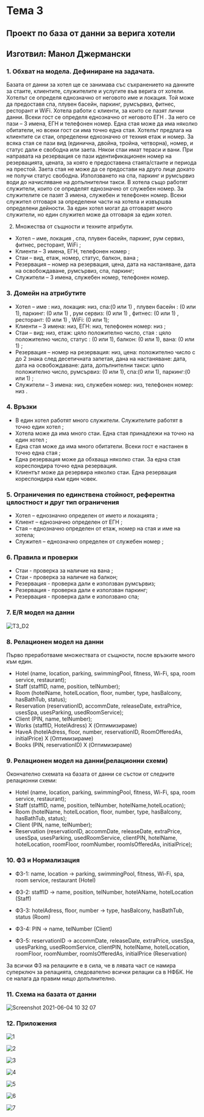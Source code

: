 # Тема 3
## Проект по база от данни за верига хотели
## Изготвил: Манол Джермански

### 1. Обхват на модела. Дефиниране на задачата.

Базата от данни за хотел ще се занимава със съхранението на данните за стаите, клиентите, служителите и услугите във верига от хотели.  Хотелът се определя еднозначно от неговото име и локация. Той може да предоставя спа, плувен басейн, паркинг, румсървиз, фитнес, ресторант и WiFi.
Хотела работи с клиенти, за които се пазят лични данни. Всеки гост се определя еднозначно от неговото ЕГН . За него се пази – 3 имена, ЕГН и телефонен номер. Една стая може да има няколко обитатели, но всеки гост си има точно една стая.
Хотелът предлага на клиентите си стаи, определени еднозначно от техния етаж и номер. За всяка стая се пази вид (единична, двойна, тройна, четворна), номер, и статус дали е свободна или заета. Някои стаи имат тераси и вани.
При направата на резервация се пази идентификационен номер на резервацията, цената, за която е предоставена стаята/стаите и периода на престой. Заета стая не може да се предостави на друго лице докато не получи статус свободна. Използването на спа, паркинг и румсървиз води до начисляване на допълнителни такси.
В хотела също работят служители, които се определят еднозначно от служебен номер. За служителите се пазят 3 имена, служебен и телефонен номер. Всеки служител отговаря за определени части на хотела и извършва определени дейности. За един хотел могат да отговарят много служители, но един служител може да отговаря за един хотел.

2. Множества от същности и техните атрибути.

-	Хотел – име, локация , спа, плувен басейн, паркинг, рум сервиз, фитнес, ресторант, WiFi ;
-	Клиенти – 3 имена, ЕГН, телефонен номер ;
-	Стаи – вид, етаж, номер, статус, балкон, вана  ;
-	Резервация – номер на резервация, цена, дата на настаняване, дата на освобождаване, румсървиз, спа, паркинг;
-	Служители – 3 имена, служебен номер, телефонен номер.

### 3.	Домейн на атрибутите

-	Хотел – име : низ, локация: низ, спа:(0 или 1) , плувен басейн : (0 или 1), паркинг: (0 или 1) , рум сервиз: (0 или 1) , фитнес: (0 или 1) , ресторант: (0 или 1) , WiFi: (0 или 1);
-	Клиенти – 3 имена: низ, ЕГН: низ, телефонен номер: низ ;
-	Стаи – вид: низ, етаж: цяло положително число, стая : цяло положително число, статус : (0 или 1), балкон: (0 или 1), вана:             (0 или 1) ;
-	Резервация – номер на резервация: низ, цена: положително число с до 2 знака след десетичната запетая, дана на настаняване: дата, дата на освобождаване: дата, допълнителни такси: цяло положително число, румсървиз: (0 или 1), спа:(0 или 1), паркинг:(0 или 1) ;
-	Служители – 3 имена: низ, служебен номер: низ, телефонен номер: низ .

### 4.	Връзки

-	В един хотел работят много служители. Служителите работят в точно един хотел ;
-	Хотела може да има много стаи. Една стая принадлежи на точно на един хотел ;
-	Една стая може да има много обитатели. Всеки гост е настанен в точно една стая ;
-	Една резервация може да обхваща няколко стаи. За една стая кореспондира точно една резервация.
-	Клиентът може да резервира няколко стаи. Една резервация кореспондира към един човек.

### 5.	Ограничения по единствена стойност, референтна цялостност и друг тип ограничения

-	Хотел – еднозначно определен от името и локацията ;
-	Клиент – еднозначно определен от ЕГН ;
-	Стая – еднозначно определен от етаж, номер на стая и име на хотела;
-	Служител – еднозначно определен от служебен номер ;

### 6.	Правила и проверки

-	Стаи - проверка за наличие на вана ;
-	Стаи - проверка за наличие на балкон;
-	Резервация - проверка дали е използван румсървиз;
-	Резервация - проверка дали е използван паркинг;
-	Резервация - проверка дали е използвано спа;

### 7.	E/R модел на данни

![T3_D2](https://user-images.githubusercontent.com/64347529/121638860-5847c080-ca94-11eb-9c2d-375a14333dc3.png)

### 8.	Релационен модел на данни

Първо преработваме множествата от същности, после връзките много към един.
- Hotel (name, location, parking, swimmingPool, fitness, Wi-Fi, spa, room service, restaurant);
- Staff (staffID, name, position, telNumber);
- Room (hotelName, hotelLocation, floor, number, type, hasBalcony, hasBathTub, status);
- Reservation (reservationID, accommDate, releaseDate, extraPrice, usesSpa, usesParking, usedRoomService);
- Client (PIN, name, telNumber);
- Works (staffID, HotelAdress) X (Оптимизираме)
- HaveA (hotelAdress, floor, number, reservationID, RoomOfferedAs, initialPrice) X (Оптимизираме)
- Books (PIN, reservationID) X (Оптимизираме)

### 9.	Релационен модел на данни(релационни схеми)

Окончателно схемата на базата от данни се състои от следните релационни схеми:
-	Hotel (name, location, parking, swimmingPool, fitness, Wi-Fi, spa, room service, restaurant);
-	Staff (staffID, name, position, telNumber, hotelName,hotelLocation);
-	Room (hotelName, hotelLocation, floor, number, type, hasBalcony, hasBathTub, status);
-	Client (PIN, name, telNumber);
-	Reservation (reservationID, accommDate, releaseDate, extraPrice, usesSpa, usesParking, usedRoomService, clientPIN, hotelName, hotelLocation, roomFloor, roomNumber, roomIsOfferedAs, initialPrice); 

### 10.	ФЗ и Нормализация

-	ФЗ-1: name, location -> parking, swimmingPool, fitness, Wi-Fi, spa, room service, restaurant (Hotel)

-	ФЗ-2: staffID -> name, position, telNumber, hotelAName, hotelLocation (Staff)
-	ФЗ-3: hotelAdress, floor, number -> type, hasBalcony, hasBathTub, status (Room)
-	ФЗ-4: PIN -> name, telNumber (Client)
-	ФЗ-5: reservationID -> accommDate, releaseDate, extraPrice, usesSpa, usesParking, usedRoomService, clientPIN, hotelName, hotelLocation, roomFloor, roomNumber, roomIsOfferedAs, initialPrice (Reservation)

За всички ФЗ на релациите е в сила, че в лявата част се намира суперключ за релацията, следователно всички релации са в НФБК. Не се налага да правим нищо допълнително.

### 11.	Схема на базата от данни

![Screenshot 2021-06-04 10 32 07](https://user-images.githubusercontent.com/64347529/121638724-1f0f5080-ca94-11eb-86e2-59774a830c1a.png)
 
### 12.	Приложения

 ![1](https://user-images.githubusercontent.com/64347529/121639290-018eb680-ca95-11eb-945a-a756a608caa5.png)
 
![2](https://user-images.githubusercontent.com/64347529/121639293-02274d00-ca95-11eb-9a99-b45d9e01796e.png)

![3](https://user-images.githubusercontent.com/64347529/121639294-02274d00-ca95-11eb-92c6-e0fd1307a618.png)

![4](https://user-images.githubusercontent.com/64347529/121639295-02bfe380-ca95-11eb-885e-b1c2b284bab5.png)

![5](https://user-images.githubusercontent.com/64347529/121639297-02bfe380-ca95-11eb-8221-5dedcc60d536.png)

![6](https://user-images.githubusercontent.com/64347529/121639300-03587a00-ca95-11eb-936a-4c5430e62645.png)

![7](https://user-images.githubusercontent.com/64347529/121639301-03587a00-ca95-11eb-9ede-d56bfc30c43e.png)

